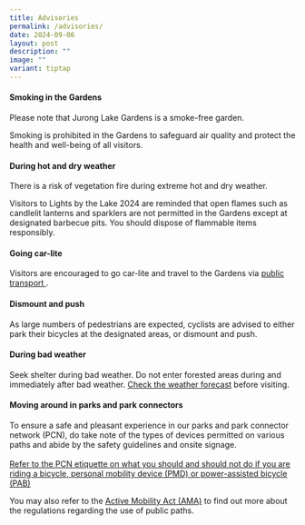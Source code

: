 ```yaml
---
title: Advisories
permalink: /advisories/
date: 2024-09-06
layout: post
description: ""
image: ""
variant: tiptap
---
```

<h4><strong>Smoking in the Gardens</strong></h4>
<p>Please note that Jurong Lake Gardens is a smoke-free garden.</p>
<p>Smoking is prohibited in the Gardens to safeguard air quality and protect
the health and well-being of all visitors.</p>
<h4><strong>During hot and dry weather</strong></h4>
<p>There is a risk of vegetation fire during extreme hot and dry weather.</p>
<p>Visitors to Lights by the Lake 2024 are reminded that open flames such
as candlelit lanterns and sparklers are not permitted in the Gardens except
at designated barbecue pits. You should dispose of flammable items responsibly.</p>
<h4><strong>Going car-lite</strong></h4>
<p>Visitors are encouraged to go car-lite and travel to the Gardens via
<a href="https://staging.d2lywj1j8vbmkv.amplifyapp.com/getting-here/" rel="noopener nofollow" target="_blank"><u>public transport</u>
</a>.</p>
<h4><strong>Dismount and push</strong></h4>
<p>As large numbers of pedestrians are expected, cyclists are advised to
either park their bicycles at the designated areas, or dismount and push.</p>
<h4><strong>During bad weather</strong></h4>
<p>Seek shelter during bad weather. Do not enter forested areas during and
immediately after bad weather. <a href="http://www.weather.gov.sg/home/" rel="noopener noreferrer" target="_blank"><u>Check the weather forecast</u></a> before
visiting.</p>
<h4><strong>Moving around in parks and park connectors</strong></h4>
<p>To ensure a safe and pleasant experience in our parks and park connector
network (PCN), do take note of the types of devices permitted on various
paths and abide by the safety guidelines and onsite signage.
<br>
<br><a href="https://pcn.nparks.gov.sg/sharingpcn/" class="arrow-link" rel="noopener noreferrer nofollow" target="new"><u>Refer to the PCN etiquette on what you should and should not do if you are riding a bicycle, personal mobility device (PMD) or power-assisted bicycle (PAB)</u></a>
</p>
<p>You may also refer to the <a href="https://sso.agc.gov.sg/Act/AMA2017" rel="noopener noreferrer" target="new"><u>Active Mobility Act (AMA)</u></a> to
find out more about the regulations regarding the use of public paths.</p>